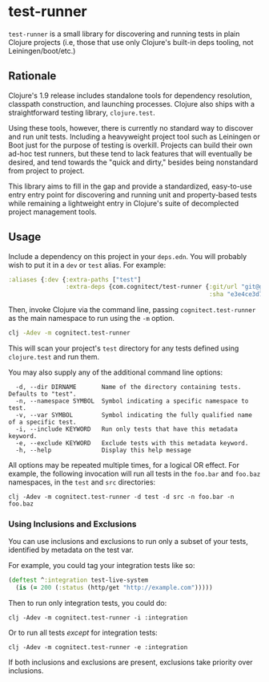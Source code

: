 # test-runner

`test-runner` is a small library for discovering and running tests in
plain Clojure projects (i.e, those that use only Clojure's built-in
deps tooling, not Leiningen/boot/etc.)

## Rationale

Clojure's 1.9 release includes standalone tools for dependency
resolution, classpath construction, and launching processes. Clojure
also ships with a straightforward testing library, `clojure.test`.

Using these tools, however, there is currently no standard way to
discover and run unit tests. Including a heavyweight project tool such
as Leiningen or Boot just for the purpose of testing is
overkill. Projects can build their own ad-hoc test runners, but these
tend to lack features that will eventually be desired, and tend
towards the "quick and dirty," besides being nonstandard from project
to project.

This library aims to fill in the gap and provide a standardized,
easy-to-use entry entry point for discovering and running unit and
property-based tests while remaining a lightweight entry in Clojure's
suite of decomplected project management tools.

## Usage

Include a dependency on this project in your `deps.edn`. You will
probably wish to put it in a `dev` or `test` alias. For example:


```clojure
:aliases {:dev {:extra-paths ["test"]
                :extra-deps {com.cognitect/test-runner {:git/url "git@github.com:cognitect-labs/test-runner"
                                                        :sha "e3e4ce3d7e29349eeff44afd654bc2de6d5f3ae5"}}}}
```

Then, invoke Clojure via the command line, passing
`cognitect.test-runner` as the main namespace to run using the
`-m` option.

```bash
clj -Adev -m cognitect.test-runner
```

This will scan your project's `test` directory for any tests defined
using `clojure.test` and run them.

You may also supply any of the additional command line options:

```
  -d, --dir DIRNAME       Name of the directory containing tests. Defaults to "test".
  -n, --namespace SYMBOL  Symbol indicating a specific namespace to test.
  -v, --var SYMBOL        Symbol indicating the fully qualified name of a specific test.
  -i, --include KEYWORD   Run only tests that have this metadata keyword.
  -e, --exclude KEYWORD   Exclude tests with this metadata keyword.
  -h, --help              Display this help message
```

All options may be repeated multiple times, for a logical OR
effect. For example, the following invocation will run all tests in
the `foo.bar` and `foo.baz` namespaces, in the `test` and `src`
directories:

```
clj -Adev -m cognitect.test-runner -d test -d src -n foo.bar -n foo.baz
```

### Using Inclusions and Exclusions

You can use inclusions and exclusions to run only a subset of your tests, identified by metadata on the test var.

For example, you could tag your integration tests like so:

```clojure
(deftest ^:integration test-live-system
  (is (= 200 (:status (http/get "http://example.com")))))
```

Then to run only integration tests, you could do:

```
clj -Adev -m cognitect.test-runner -i :integration
```

Or to run all tests *except* for integration tests:

```
clj -Adev -m cognitect.test-runner -e :integration
```

If both inclusions and exclusions are present, exclusions take priority over inclusions.
